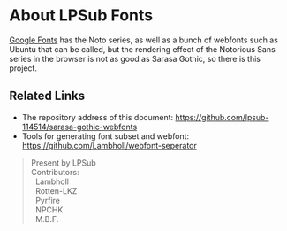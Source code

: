 # About LPSub Fonts

[Google Fonts](https://developers.google.com/fonts/docs/getting_started) has the Noto series, as well as a bunch of webfonts such as Ubuntu that can be called, but the rendering effect of the Notorious Sans series in the browser is not as good as Sarasa Gothic, so there is this project.

## Related Links

- The repository address of this document: <https://github.com/lpsub-114514/sarasa-gothic-webfonts>
- Tools for generating font subset and webfont: <https://github.com/Lambholl/webfont-seperator>

> Present by LPSub<br>
> Contributors: <br>
>&nbsp;&nbsp;Lambholl<br>
>&nbsp;&nbsp;Rotten-LKZ<br>
>&nbsp;&nbsp;Pyrfire<br>
>&nbsp;&nbsp;NPCHK<br>
>&nbsp;&nbsp;M.B.F.